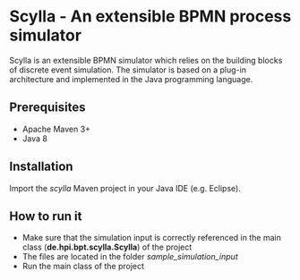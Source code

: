 # Scylla - An extensible BPMN process simulator

Scylla is an extensible BPMN simulator which relies on the building blocks of discrete event simulation. The simulator is based on a plug-in architecture and implemented in the Java programming language.

## Prerequisites

- Apache Maven 3+
- Java 8

## Installation

Import the *scylla* Maven project in your Java IDE (e.g. Eclipse).

## How to run it

- Make sure that the simulation input is correctly referenced in the main class (**de.hpi.bpt.scylla.Scylla**) of the project
- The files are located in the folder *sample\_simulation\_input*
- Run the main class of the project
